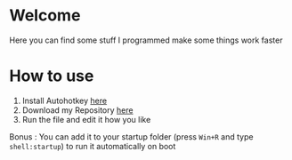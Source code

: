 # Welcome
Here you can find some stuff I programmed make some things work faster

# How to use
1. Install Autohotkey [here](https://www.autohotkey.com/)
2. Download my Repository [here](https://minhaskamal.github.io/DownGit/#/home?url=https://github.com/MaxiAmZocken/My-Stuff)
3. Run the file and edit it how you like

Bonus : You can add it to your startup folder (press `Win+R` and type `shell:startup`) to run it automatically on boot
